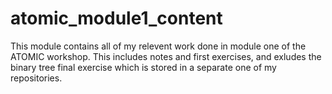 # atomic_module1_content

This module contains all of my relevent work done in module one of the ATOMIC workshop. This includes notes and first exercises, and exludes the binary tree final exercise which is stored in a separate one of my repositories.


